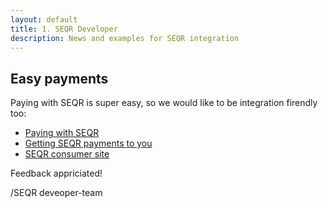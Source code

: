 ```yaml
---
layout: default
title: 1. SEQR Developer
description: News and examples for SEQR integration
---
```


## Easy payments

Paying with SEQR is super easy, so we would like to be integration firendly too:
 
* [Paying with SEQR](/app)
* [Getting SEQR payments to you](/merchant) 
* [SEQR consumer site](https://SEQR.COM)

Feedback appriciated!

/SEQR deveoper-team
